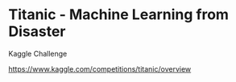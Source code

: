 # Titanic - Machine Learning from Disaster
Kaggle Challenge

https://www.kaggle.com/competitions/titanic/overview
